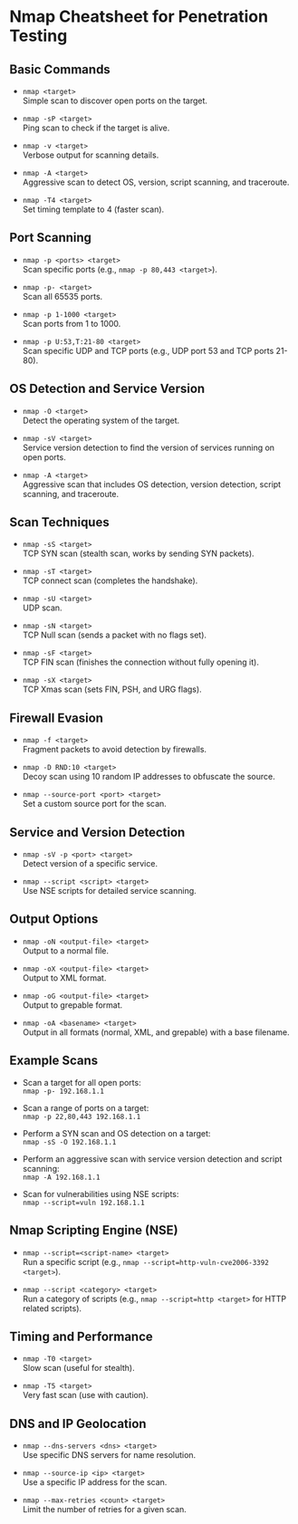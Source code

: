 
# Nmap Cheatsheet for Penetration Testing

## Basic Commands

- `nmap <target>`  
  Simple scan to discover open ports on the target.

- `nmap -sP <target>`  
  Ping scan to check if the target is alive.

- `nmap -v <target>`  
  Verbose output for scanning details.

- `nmap -A <target>`  
  Aggressive scan to detect OS, version, script scanning, and traceroute.

- `nmap -T4 <target>`  
  Set timing template to 4 (faster scan).

## Port Scanning

- `nmap -p <ports> <target>`  
  Scan specific ports (e.g., `nmap -p 80,443 <target>`).

- `nmap -p- <target>`  
  Scan all 65535 ports.

- `nmap -p 1-1000 <target>`  
  Scan ports from 1 to 1000.

- `nmap -p U:53,T:21-80 <target>`  
  Scan specific UDP and TCP ports (e.g., UDP port 53 and TCP ports 21-80).

## OS Detection and Service Version

- `nmap -O <target>`  
  Detect the operating system of the target.

- `nmap -sV <target>`  
  Service version detection to find the version of services running on open ports.

- `nmap -A <target>`  
  Aggressive scan that includes OS detection, version detection, script scanning, and traceroute.

## Scan Techniques

- `nmap -sS <target>`  
  TCP SYN scan (stealth scan, works by sending SYN packets).

- `nmap -sT <target>`  
  TCP connect scan (completes the handshake).

- `nmap -sU <target>`  
  UDP scan.

- `nmap -sN <target>`  
  TCP Null scan (sends a packet with no flags set).

- `nmap -sF <target>`  
  TCP FIN scan (finishes the connection without fully opening it).

- `nmap -sX <target>`  
  TCP Xmas scan (sets FIN, PSH, and URG flags).

## Firewall Evasion

- `nmap -f <target>`  
  Fragment packets to avoid detection by firewalls.

- `nmap -D RND:10 <target>`  
  Decoy scan using 10 random IP addresses to obfuscate the source.

- `nmap --source-port <port> <target>`  
  Set a custom source port for the scan.

## Service and Version Detection

- `nmap -sV -p <port> <target>`  
  Detect version of a specific service.

- `nmap --script <script> <target>`  
  Use NSE scripts for detailed service scanning.

## Output Options

- `nmap -oN <output-file> <target>`  
  Output to a normal file.

- `nmap -oX <output-file> <target>`  
  Output to XML format.

- `nmap -oG <output-file> <target>`  
  Output to grepable format.

- `nmap -oA <basename> <target>`  
  Output in all formats (normal, XML, and grepable) with a base filename.

## Example Scans

- Scan a target for all open ports:  
  `nmap -p- 192.168.1.1`

- Scan a range of ports on a target:  
  `nmap -p 22,80,443 192.168.1.1`

- Perform a SYN scan and OS detection on a target:  
  `nmap -sS -O 192.168.1.1`

- Perform an aggressive scan with service version detection and script scanning:  
  `nmap -A 192.168.1.1`

- Scan for vulnerabilities using NSE scripts:  
  `nmap --script=vuln 192.168.1.1`

## Nmap Scripting Engine (NSE)

- `nmap --script=<script-name> <target>`  
  Run a specific script (e.g., `nmap --script=http-vuln-cve2006-3392 <target>`).

- `nmap --script <category> <target>`  
  Run a category of scripts (e.g., `nmap --script=http <target>` for HTTP related scripts).

## Timing and Performance

- `nmap -T0 <target>`  
  Slow scan (useful for stealth).

- `nmap -T5 <target>`  
  Very fast scan (use with caution).

## DNS and IP Geolocation

- `nmap --dns-servers <dns> <target>`  
  Use specific DNS servers for name resolution.

- `nmap --source-ip <ip> <target>`  
  Use a specific IP address for the scan.

- `nmap --max-retries <count> <target>`  
  Limit the number of retries for a given scan.

